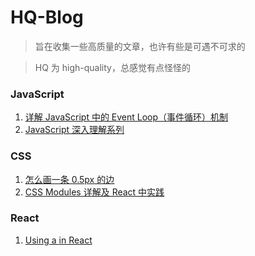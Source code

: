 # HQ-Blog

> 旨在收集一些高质量的文章，也许有些是可遇不可求的

> HQ 为 high-quality，总感觉有点怪怪的

### JavaScript

1. [详解 JavaScript 中的 Event Loop（事件循环）机制](https://zhuanlan.zhihu.com/p/33058983)
2. [JavaScript 深入理解系列](https://github.com/mqyqingfeng/Blog)


### CSS

1. [怎么画一条 0.5px 的边](https://juejin.im/post/5ab65f40f265da2384408a95)
2. [CSS Modules 详解及 React 中实践](https://zhuanlan.zhihu.com/p/20495964)

### React

1. [Using a <PureComponent/> in React](https://medium.com/front-end-weekly/using-a-purecomponent-in-reacts-262972f9f1e0)